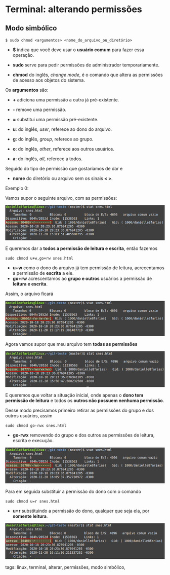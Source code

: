 # Terminal: alterando permissões


## Modo simbólico

```
$ sudo chmod <argumentos> <nome_do_arquivo_ou_diretório>
```

- **$** indica que você deve usar o **usuário comum** para fazer essa operação.

- **sudo** serve para pedir permissões de administrador temporariamente.

- **chmod** do inglês, *change mode*, é o comando que altera as permissões de acesso aos objetos do sistema.

Os **argumentos** são:

- **+** adiciona uma permissão a outra já pré-existente.
- **-** remove uma permissão.
- **=** substitui uma permissão pré-existente.

- **u**: do inglês, *user*, referece ao dono do arquivo.
- **g**: do inglês, *group*, referece ao grupo.
- **o**: do inglês, *other*, referece aos outros usuários.
- **a**: do inglês, *all*, referece a todos.

Seguido do tipo de permissão que gostaríamos de dar e

- **nome** do diretório ou arquivo sem os sinais **< >**.

Exemplo 0:

Vamos supor o seguinte arquivo, com as permissões:

![arquivo snes com as permissões -r--------](img/p0037-0.png)

E queremos dar a **todos a permissão de leitura e escrita**, então fazemos

```
sudo chmod u+w,go+rw snes.html
```

- **u+w** como o dono do arquivo já tem permissão de leitura, acrecentamos a permissão de **escrita** a ele.
- **go+rw** acrescentamos ao **grupo e outros** usuários a permissão de **leitura e escrita**.

Assim, o arquivo ficará

![arquivo snes com as permissões -rw-rw-rw-](img/p0037-1.png)

Agora vamos supor que meu arquivo tem **todas as permissões**

![arquivo snes com todas as permissões](img/p0037-2.png)

E queremos que voltar a situação inicial, onde apenas o **dono tem permissão de leitura** e todos os **outros não possuem nenhuma permissão**.

Desse modo precisamos primeiro retirar as permissões do grupo e dos outros usuários, assim

```
sudo chmod go-rwx snes.html
```

- **go-rwx** removendo do grupo e dos outros as permissões de leitura, escrita e execução.

![arquivo snes com as permissões -rw-------](img/p0037-3.png)

Para em seguida substituir a permissão do dono com o comando

```
sudo chmod u=r snes.html
```

- **u=r** substituindo a permissão do dono, qualquer que seja ela, por **somente leitura**.

![arquivo snes com as permissão de somente leitura do dono](img/p0037-4.png)


tags: linux, terminal, alterar, permissões, modo simbólico, 
